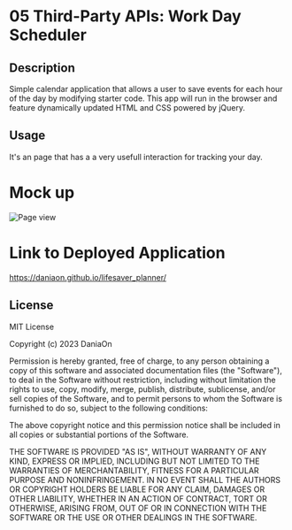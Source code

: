 # 05 Third-Party APIs: Work Day Scheduler

## Description

Simple calendar application that allows a user to save events for each hour of the day by modifying starter code. This app will run in the browser and feature dynamically updated HTML and CSS powered by jQuery.

## Usage

It's an page that has a a very usefull interaction for tracking your day.

# Mock up
![Page view](//Assets/Screenshot%202023-03-23%20205319.png)

# Link to Deployed Application
https://daniaon.github.io/lifesaver_planner/

## License

MIT License

Copyright (c) 2023 DaniaOn

Permission is hereby granted, free of charge, to any person obtaining a copy
of this software and associated documentation files (the "Software"), to deal
in the Software without restriction, including without limitation the rights
to use, copy, modify, merge, publish, distribute, sublicense, and/or sell
copies of the Software, and to permit persons to whom the Software is
furnished to do so, subject to the following conditions:

The above copyright notice and this permission notice shall be included in all
copies or substantial portions of the Software.

THE SOFTWARE IS PROVIDED "AS IS", WITHOUT WARRANTY OF ANY KIND, EXPRESS OR
IMPLIED, INCLUDING BUT NOT LIMITED TO THE WARRANTIES OF MERCHANTABILITY,
FITNESS FOR A PARTICULAR PURPOSE AND NONINFRINGEMENT. IN NO EVENT SHALL THE
AUTHORS OR COPYRIGHT HOLDERS BE LIABLE FOR ANY CLAIM, DAMAGES OR OTHER
LIABILITY, WHETHER IN AN ACTION OF CONTRACT, TORT OR OTHERWISE, ARISING FROM,
OUT OF OR IN CONNECTION WITH THE SOFTWARE OR THE USE OR OTHER DEALINGS IN THE
SOFTWARE.